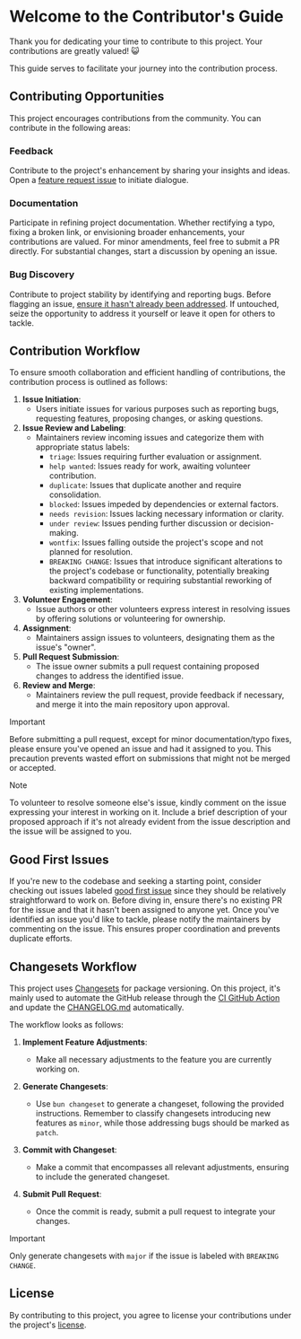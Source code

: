 # Welcome to the Contributor's Guide

Thank you for dedicating your time to contribute to this project. Your contributions are greatly valued! 😺

This guide serves to facilitate your journey into the contribution process.

## Contributing Opportunities

This project encourages contributions from the community. You can contribute in the following areas:

### Feedback

Contribute to the project's enhancement by sharing your insights and ideas. Open a [feature request issue](https://github.com/jm2097/gon/issues/new?assignees=&labels=enhancement%2Ctriage&projects=&template=feature-request.yaml&title=%5BFeature%5D%3A+) to initiate dialogue.

### Documentation

Participate in refining project documentation. Whether rectifying a typo, fixing a broken link, or envisioning broader enhancements, your contributions are valued. For minor amendments, feel free to submit a PR directly. For substantial changes, start a discussion by opening an issue.

### Bug Discovery

Contribute to project stability by identifying and reporting bugs. Before flagging an issue, [ensure it hasn't already been addressed](https://github.com/jm2097/gon/issues). If untouched, seize the opportunity to address it yourself or leave it open for others to tackle.

## Contribution Workflow

To ensure smooth collaboration and efficient handling of contributions, the contribution process is outlined as follows:

1. **Issue Initiation**:
   - Users initiate issues for various purposes such as reporting bugs, requesting features, proposing changes, or asking questions.
2. **Issue Review and Labeling**:
   - Maintainers review incoming issues and categorize them with appropriate status labels:
     - `triage`: Issues requiring further evaluation or assignment.
     - `help wanted`: Issues ready for work, awaiting volunteer contribution.
     - `duplicate`: Issues that duplicate another and require consolidation.
     - `blocked`: Issues impeded by dependencies or external factors.
     - `needs revision`: Issues lacking necessary information or clarity.
     - `under review`: Issues pending further discussion or decision-making.
     - `wontfix`: Issues falling outside the project's scope and not planned for resolution.
     - `BREAKING CHANGE`: Issues that introduce significant alterations to the project's codebase or functionality, potentially breaking backward compatibility or requiring substantial reworking of existing implementations.
3. **Volunteer Engagement**:
   - Issue authors or other volunteers express interest in resolving issues by offering solutions or volunteering for ownership.
4. **Assignment**:
   - Maintainers assign issues to volunteers, designating them as the issue's "owner".
5. **Pull Request Submission**:
   - The issue owner submits a pull request containing proposed changes to address the identified issue.
6. **Review and Merge**:
   - Maintainers review the pull request, provide feedback if necessary, and merge it into the main repository upon approval.

> [!IMPORTANT]
> Before submitting a pull request, except for minor documentation/typo fixes, please ensure you've opened an issue and had it assigned to you. This precaution prevents wasted effort on submissions that might not be merged or accepted.

> [!NOTE]
> To volunteer to resolve someone else's issue, kindly comment on the issue expressing your interest in working on it. Include a brief description of your proposed approach if it's not already evident from the issue description and the issue will be assigned to you.

## Good First Issues

If you're new to the codebase and seeking a starting point, consider checking out issues labeled [good first issue](https://github.com/jm2097/gon/issues?q=is%3Aissue+is%3Aopen+label%3A%22good+first+issue%22+-label%3A%22blocked+by+upstream%22) since they should be relatively straightforward to work on. Before diving in, ensure there's no existing PR for the issue and that it hasn't been assigned to anyone yet. Once you've identified an issue you'd like to tackle, please notify the maintainers by commenting on the issue. This ensures proper coordination and prevents duplicate efforts.

## Changesets Workflow

This project uses [Changesets](https://github.com/changesets/changesets) for package versioning. On this project, it's mainly used to automate the GitHub release through the [CI GitHub Action](.github/workflows/ci.yaml) and update the [CHANGELOG.md](./CHANGELOG.md) automatically.

The workflow looks as follows:

1. **Implement Feature Adjustments**:

   - Make all necessary adjustments to the feature you are currently working on.

2. **Generate Changesets**:

   - Use `bun changeset` to generate a changeset, following the provided instructions. Remember to classify changesets introducing new features as `minor`, while those addressing bugs should be marked as `patch`.

3. **Commit with Changeset**:

   - Make a commit that encompasses all relevant adjustments, ensuring to include the generated changeset.

4. **Submit Pull Request**:
   - Once the commit is ready, submit a pull request to integrate your changes.

> [!IMPORTANT]
> Only generate changesets with `major` if the issue is labeled with `BREAKING CHANGE`.

## License

By contributing to this project, you agree to license your contributions under the project's [license](./LICENSE).
